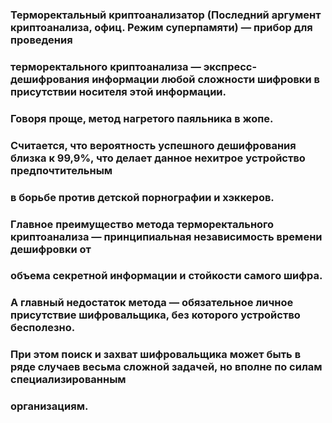 ### Терморектальный криптоанализатор (Последний аргумент криптоанализа, офиц. Режим суперпамяти) — прибор для проведения
### терморектального криптоанализа — экспресс-дешифрования информации любой сложности шифровки в присутствии носителя этой  информации.
### Говоря проще, метод нагретого паяльника в жопе.
### Считается, что вероятность успешного дешифрования близка к 99,9%, что делает данное нехитрое устройство предпочтительным 
### в борьбе против детской порнографии и хэккеров.
### Главное преимущество метода терморектального криптоанализа — принципиальная независимость времени дешифровки от
### объема секретной информации и стойкости самого шифра.
### А главный недостаток метода — обязательное личное присутствие шифровальщика, без которого устройство бесполезно.
### При этом поиск и захват шифровальщика может быть в ряде случаев весьма сложной задачей, но вполне по силам специализированным 
### организациям.
